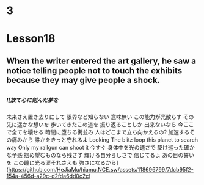 # 3
# Lesson18
## When the writer entered the art gallery, he saw a notice telling people not to touch the exhibits because they may give people a shock.
## 












##### ![放て心に刻んだ夢を
未来さえ置き去りにして
限界など知らない
意味無い
この能力が光散らす
その先に遥かな想いを
歩いてきたこの道を
振り返ることしか
出来ないなら
今ここで全てを壊せる
暗闇に堕ちる街並み
人はどこまで立ち向かえるの?
加速するその痛みから
誰かをきっと守れるよ
Looking
The blitz loop this planet to search way
Only my railgun can shoot it 今すぐ
身体中を光の速さで
駆け巡った確かな予感
掴め望むものなら残さず
輝ける自分らしさで
信じてるよ
あの日の誓いを
この瞳に光る涙それさえも
強さになるから](https://github.com/HeJiaMu/hiamu.NCE.sw/assets/118696799/7dcb95f2-154a-456d-a29c-d2fda6dd0c2c)
